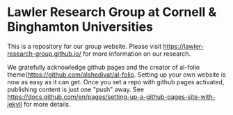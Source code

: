 # Lawler Research Group at Cornell & Binghamton Universities

This is a repository for our group website. 
Please visit https://lawler-research-group.github.io/ for more information on our research.

We gratefully acknowledge github pages and the creator of al-folio theme(https://github.com/alshedivat/al-folio. 
Setting up your own website is now as easy as it can get. Once you set a repo with github pages activated, publishing
content is just one "push" away. See https://docs.github.com/en/pages/setting-up-a-github-pages-site-with-jekyll for more details.

